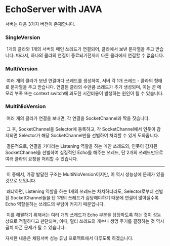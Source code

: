 
# EchoServer with JAVA

서버는 다음 3가지 버전이 존재합니다.

### SingleVersion
&nbsp;1개의 클라와 1개의 서버의 메인 쓰레드가 연결되어, 클라에서 보낸 문자열을 주고 받습니다. 따라서, 하나의 클라의 연결이 종료되기전까지 다른 클라에서 연결할 수 없습니다.

### MultiVersion
&nbsp;여러 개의 클라가 보낸 연결마다 쓰레드를 생성하여, 서버 각 1개 쓰레드 - 클라의 형태로 문자열을 주고 받습니다. 연결된 클라의 수만큼 쓰레드가 추가 생성되며, 이는 곧 메모리 부족 또는 context switch에 과도한 시간비용이 발생하는 원인이 될 수 있습니다.

### MultiNioVersion
&nbsp;여러 개의 클라가 연결을 보내면, 각 연결을 SocketChannel과 짝을 짓습니다. 

&nbsp;그 후, SocketChannel을 Selector에 등록하고, 각 SocketChannel에서 인풋이 감지되면 Selector가 해당 SocketChannel만을 선별하여 처리할 수 있게 도와줍니다.

&nbsp;결론적으로, 연결을 기다리는 Listening 역할을 하는 메인 쓰레드와, 인풋이 감지된 SocketChannel을 선별하여 실질적인 Echo를 해주는 쓰레드, 단 2개의 쓰레드만으로 여러 클라의 요청을 처리할 수 있습니다.

----------

&nbsp;이 중에서, 가장 발달한 구조는 MultiNioVersion이지만, 이 역시 성능상에 문제가 있을 것으로 보입니다.

&nbsp;왜냐하면, Listening 역할을 하는 1개의 쓰레드는 차치하더라도, Selector로부터 선별된 SocketChannel들을 단 1개의 쓰레드가 감당해야하기 때문에 연결이 많아질수록 Echo 역할을하는 쓰레드의 부담이 커지기 때문입니다.

&nbsp;이를 해결하기 위해서는 여러 개의 쓰레드가 Echo 부분을 담당하도록 하는 것이 성능상으로 적절하다고 판단되며, 이때, 멀티 쓰레드의 개수나 생명 주기를 결정하는 것 역시 골치 아픈 문제가 될 수 있습니다.

자세한 내용은 채팅서버 성능 튜닝 프로젝트에서 다루도록 하겠습니다.
